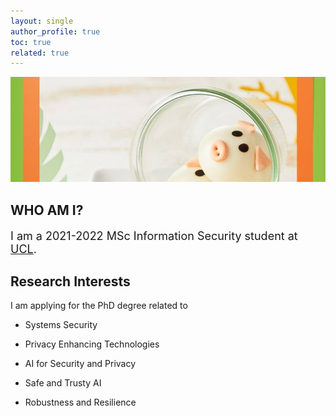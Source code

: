 ```yaml
---
layout: single
author_profile: true
toc: true
related: true
---
```


<img class="img-responsive" src="/assets/images/pig.jpg" alt=""><br>
    
## WHO AM I?

<p style="font-size:18px">
    I am a 2021-2022 MSc Information Security student at <a href="https://www.ucl.ac.uk/">UCL</a>.
</p>

## Research Interests

I am applying for the PhD degree related to

- Systems Security

- Privacy Enhancing Technologies

- AI for Security and Privacy

- Safe and Trusty AI

- Robustness and Resilience

